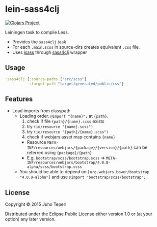 # lein-sass4clj
[![Clojars Project](http://clojars.org/deraen/lein-sass4clj/latest-version.svg)](http://clojars.org/deraen/lein-less4clj)

Leiningen task to compile Less.

* Provides the `sass4clj` task
* For each `.main.scss` in source-dirs creates equivalent `.css` file.
* Uses [jsass](https://github.com/bit3/jsass) through [sass4clj](https://github.com/Deraen/sass4clj) wrapper

## Usage

```clj
:sass4clj {:source-paths ["src/scss"]
           :target-path "target/generated/public/css"}
```

## Features

- Load imports from classpath
  - Loading order. `@import "{name}";` at `{path}`.
    1. check if file `{path}/{name}.scss` exists
    2. try `(io/resource "{name}.scss")`
    3. try `(io/resource "{path}/{name}.scss")`
    4. check if webjars asset map contains `{name}`
      - Resource `META-INF/resources/webjars/{package}/{version}/{path}` can be referred using `{package}/{path}`
      - E.g. `bootstrap/scss/bootstrap.scss` => `META-INF/resources/webjars/bootstrap/4.0.0-alpha/scss/bootstrap.scss`
  - You should be able to depend on `[org.webjars.bower/bootstrap "4.0.0-alpha"]`
    and use `@import "bootstrap/scss/bootstrap";`

## License

Copyright © 2015 Juho Teperi

Distributed under the Eclipse Public License either version 1.0 or (at your option) any later version.
